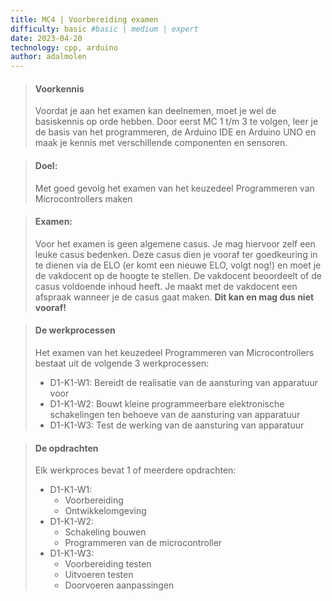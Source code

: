 ```yaml
---
title: MC4 | Voorbereiding examen
difficulty: basic #basic | medium | expert
date: 2023-04-20
technology: cpp, arduino
author: adalmolen
---
```

> #### Voorkennis
> Voordat je aan het examen kan deelnemen, moet je wel de basiskennis op orde hebben. Door eerst MC 1 t/m 3 te volgen, leer je de basis van het programmeren, de Arduino IDE en Arduino UNO en maak je kennis met verschillende componenten en sensoren.

> #### Doel:
> Met goed gevolg het examen van het keuzedeel Programmeren van Microcontrollers maken

> #### Examen:
> Voor het examen is geen algemene casus. Je mag hiervoor zelf een leuke casus bedenken. Deze casus dien je vooraf ter goedkeuring in te dienen via de ELO (er komt een nieuwe ELO, volgt nog!) en moet je de vakdocent op de hoogte te stellen. De vakdocent beoordeelt of de casus voldoende inhoud heeft. Je maakt met de vakdocent een afspraak wanneer je de casus gaat maken. **Dit kan en mag dus niet vooraf!**

> #### De werkprocessen
> Het examen van het keuzedeel Programmeren van Microcontrollers bestaat uit de volgende 3 werkprocessen:
> - D1-K1-W1: Bereidt de realisatie van de aansturing van apparatuur voor 
> - D1-K1-W2: Bouwt kleine programmeerbare elektronische schakelingen ten behoeve van de aansturing van apparatuur 
> - D1-K1-W3: Test de werking van de aansturing van apparatuur

> #### De opdrachten
> Elk werkproces bevat 1 of meerdere opdrachten:
> - D1-K1-W1: 
>   - Voorbereiding
>   - Ontwikkelomgeving
> - D1-K1-W2: 
>   - Schakeling bouwen
>   - Programmeren van de microcontroller 
> - D1-K1-W3: 
>   - Voorbereiding testen
>   - Uitvoeren testen
>   - Doorvoeren aanpassingen

